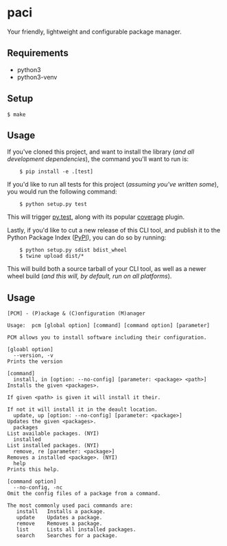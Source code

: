 # paci

Your friendly, lightweight and configurable package manager.

## Requirements

- python3
- python3-venv

## Setup

```
$ make
```


## Usage


If you've cloned this project, and want to install the library (*and all
development dependencies*), the command you'll want to run is:

```
    $ pip install -e .[test]
```

If you'd like to run all tests for this project (*assuming you've written
some*), you would run the following command:

```
    $ python setup.py test
```

This will trigger [py.test](http://pytest.org/latest/), along with its popular
[coverage](https://pypi.python.org/pypi/pytest-cov) plugin.

Lastly, if you'd like to cut a new release of this CLI tool, and publish it to
the Python Package Index ([PyPI](https://pypi.python.org/pypi)), you can do so
by running:

```
    $ python setup.py sdist bdist_wheel
    $ twine upload dist/*
```

This will build both a source tarball of your CLI tool, as well as a newer wheel
build (*and this will, by default, run on all platforms*).


## Usage

```
[PCM] - (P)ackage & (C)onfiguration (M)anager

Usage:  pcm [global option] [command] [command option] [parameter]

PCM allows you to install software including their configuration.

[gloabl option]
  --version, -v                                                      Prints the version

[command]
  install, in [option: --no-config] [parameter: <package> <path>]    Installs the given <packages>.
                                                                     If given <path> is given it will install it their.
                                                                     If not it will install it in the deault location.
  update, up [option: --no-config] [parameter: <package>]            Updates the given <packages>.
  packages                                                           List available packages. (NYI)
  installed                                                          List installed packages. (NYI)
  remove, re [parameter: <package>]                                  Removes a installed <package>. (NYI)
  help                                                               Prints this help.

[command option]
  --no-config, -nc                                                   Omit the config files of a package from a command.

```



```
The most commonly used paci commands are:
   install   Installs a package.
   update    Updates a package.
   remove    Removes a package.
   list      Lists all installed packages.
   search    Searches for a package.
   
```
